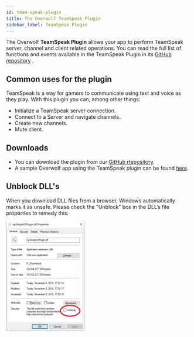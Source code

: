 ```yaml
---
id: team-speak-plugin
title: The Overwolf TeamSpeak Plugin
sidebar_label: TeamSpeak Plugin
---
```


The Overwolf **TeamSpeak Plugin** allows your app to perform TeamSpeak server, channel and client related operations. You can read the full list of functions and events available in the TeamSpeak Plugin in its [GitHub repository](https://github.com/overwolf/teamspeak-overwolf) .

## Common uses for the plugin

TeamSpeak is a way for gamers to communicate using text and voice as they play. With this plugin you can, among other things:

* Initialize a TeamSpeak server connection.
* Connect to a Server and navigate channels.
* Create new channels.
* Mute client.

## Downloads

* You can download the plugin from our [GitHub rtepository](https://github.com/overwolf/teamspeak-overwolf).
* A sample Overwolf app using the TeamSpeak plugin can be found [here](https://github.com/overwolf/teamspeak-overwolf/tree/master/sampleApp).

## Unblock DLL's

When you download DLL files from a browser, Windows automatically marks it as unsafe. Please check the "Unblock" box in the DLL’s file properties to remedy this:

![Unblock dll](../assets/unblock_dll.jpg)
